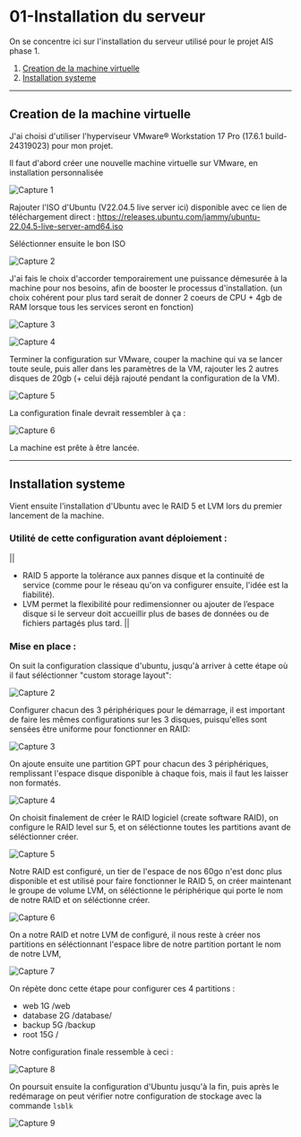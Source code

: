 # 01-Installation du serveur

On se concentre ici sur l'installation du serveur utilisé pour le projet AIS phase 1.

1. [Creation de la machine virtuelle](#creation-de-la-machine-virtuelle)
2. [Installation systeme](#installation-systeme)


---


## Creation de la machine virtuelle


J'ai choisi d'utiliser l'hyperviseur VMware® Workstation 17 Pro (17.6.1 build-24319023) pour mon projet.


Il faut d'abord créer une nouvelle machine virtuelle sur VMware, en installation personnalisée

![Capture 1](https://github.com/user-attachments/assets/9f7f771a-abed-44a9-a860-bfda843119c7)


Rajouter l'ISO d'Ubuntu (V22.04.5 live server ici) disponible avec ce lien de téléchargement direct :
https://releases.ubuntu.com/jammy/ubuntu-22.04.5-live-server-amd64.iso


Séléctionner ensuite le bon ISO

![Capture 2](https://github.com/user-attachments/assets/e7efc061-aa82-4bb3-a41f-87f7a8c3f1ad)


J'ai fais le choix d'accorder temporairement une puissance démesurée à la machine pour nos besoins, afin de booster le processus d'installation.
(un choix cohérent pour plus tard serait de donner 2 coeurs de CPU + 4gb de RAM lorsque tous les services seront en fonction)

![Capture 3](https://github.com/user-attachments/assets/3e227212-8fc8-4790-ab6c-0a4ab8ff7348)


![Capture 4](https://github.com/user-attachments/assets/513ef249-7e17-46bc-b15a-2f7923a0b3f4)



Terminer la configuration sur VMware, couper la machine qui va se lancer toute seule, puis aller dans les paramètres de la VM, rajouter les 2 autres disques de 20gb (+ celui déjà rajouté pendant la configuration de la VM).


![Capture 5](https://github.com/user-attachments/assets/29f20f9d-a578-4b69-96a1-04dd7f6305fe)


La configuration finale devrait ressembler à ça :

![Capture 6](https://github.com/user-attachments/assets/87d6994e-7cbd-4427-9794-8364960be596)



La machine est prête à être lancée.


---


## Installation systeme


Vient ensuite l'installation d'Ubuntu avec le RAID 5 et LVM lors du premier lancement de la machine.

### Utilité de cette configuration avant déploiement :

||

- RAID 5 apporte la tolérance aux pannes disque et la continuité de service (comme pour le réseau qu'on va configurer ensuite, l'idée est la fiabilité).
- LVM permet la flexibilité pour redimensionner ou ajouter de l’espace disque si le serveur doit accueillir plus de bases de données ou de fichiers partagés plus tard.
||

### Mise en place :


On suit la configuration classique d'ubuntu, jusqu'à arriver à cette étape où il faut séléctionner "custom storage layout":

![Capture 2](https://github.com/user-attachments/assets/bda2deae-1976-4481-b1f6-7325ac89133d)


Configurer chacun des 3 périphériques pour le démarrage, il est important de faire les mêmes configurations sur les 3 disques, puisqu'elles sont sensées être uniforme pour fonctionner en RAID:

![Capture 3](https://github.com/user-attachments/assets/15e39d5a-60a0-43e4-b8c0-15b623b67988)


On ajoute ensuite une partition GPT pour chacun des 3 périphériques, remplissant l'espace disque disponible à chaque fois, mais il faut les laisser non formatés.

![Capture 4](https://github.com/user-attachments/assets/a14563b6-257a-4716-9344-2e4d2484502f)


On choisit finalement de créer le RAID logiciel (create software RAID), on configure le RAID level sur 5, et on séléctionne toutes les partitions avant de séléctionner créer.

![Capture 5](https://github.com/user-attachments/assets/487b1d52-9f4d-4d77-84ea-51c8f7110921)


Notre RAID est configuré, un tier de l'espace de nos 60go n'est donc plus disponible et est utilisé pour faire fonctionner le RAID 5, on créer maintenant le groupe de volume LVM, on séléctionne le périphérique qui porte le nom de notre RAID et on séléctionne créer.

![Capture 6](https://github.com/user-attachments/assets/840d982d-cf9b-407d-9bdd-233351e93e3d)


On a notre RAID et notre LVM de configuré, il nous reste à créer nos partitions en séléctionnant l'espace libre de notre partition portant le nom de notre LVM, 

![Capture 7](https://github.com/user-attachments/assets/787b263b-e086-4e4a-90a0-95ed51de9ef1)


On répète donc cette étape pour configurer ces 4 partitions :
- web 1G /web
- database 2G /database/
- backup 5G /backup
- root 15G /


Notre configuration finale ressemble à ceci :

![Capture 8](https://github.com/user-attachments/assets/4b023d60-62e8-49e2-8272-3f99b027b1b4)


On poursuit ensuite la configuration d'Ubuntu jusqu'à la fin, puis après le redémarage on peut vérifier notre configuration de stockage avec la commande ```lsblk```

![Capture 9](https://github.com/user-attachments/assets/9207365d-408e-4377-a22a-8c190d78a9cb)


